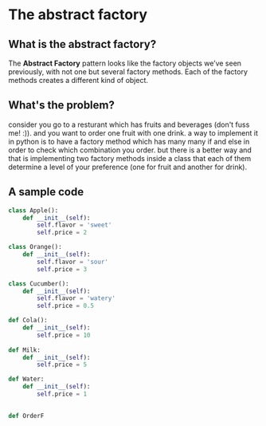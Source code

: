 # The abstract factory

## What is the abstract factory?

The **Abstract Factory** pattern looks like the factory objects we’ve seen previously, with not one but several factory methods. Each of the factory methods creates a different kind of object.

## What's the problem?

consider you go to a resturant which has fruits and beverages \(don't fuss me! :\)\). and you want to order one fruit with one drink. a way to implement it in python is to have a factory method which has many many if and else in order to check which combination you order. but there is a better way and that is implementing two factory methods inside a class that each of them determine a level of your preference \(one for fruit and another for drink\).

## A sample code

```python
class Apple():
    def __init__(self):
        self.flavor = 'sweet'
        self.price = 2

class Orange():
    def __init__(self):
        self.flavor = 'sour'
        self.price = 3

class Cucumber():
    def __init__(self):
        self.flavor = 'watery'
        self.price = 0.5

def Cola():
    def __init__(self):
        self.price = 10
        
def Milk:
    def __init__(self):
        self.price = 5

def Water:
    def __init__(self):
        self.price = 1
    

def OrderF
```

##  



